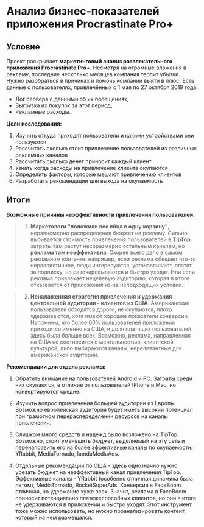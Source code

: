 # Анализ бизнес-показателей приложения Procrastinate Pro+

## Условие

Проект раскрывает **маркетинговый анализ развлекательного приложения Procrastinate Pro+**. Несмотря на огромные вложения в рекламу, последние несколько месяцев компания терпит убытки. Нужно разобраться в причинах и помочь компании выйти в плюс. Есть данные о пользователях, привлечённых с 1 мая по 27 октября 2019 года:

- Лог сервера с данными об их посещениях,
- Выгрузка их покупок за этот период,
- Рекламные расходы.

**Цели исследования:**
1. Изучить откуда приходят пользователи и какими устройствами они пользуются
2. Рассчитать сколько стоит привлечение пользователей из различных рекламных каналов
3. Рассчитать сколько денег приносит каждый клиент
4. Узнать когда расходы на привлечение клиента окупаются
5. Определить факторы, которые мешают привлечению клиентов
6. Разработать рекомендации для выхода на окупаемость 

## Итоги

**Возможные причины неэффективности привлечения пользователей:**

> 1. **Маркетологи "положили все яйца в одну корзину"**, неравномерно распределенив бюджет на рекламу. Сильно выбивается стоимость привлечения пользователей в **TipTop**, затраты там растут несоразмерно остальным каналам, но **реклама там неэффективна**. Скорее всего дело в самом рекламном контенте: например, если реклама обещает что-то нереалистичное, люди интересуются, устанавливают, платят за подписку, но разочаровываются и быстро уходят. Или если реклама привлекает нецелевую аудиторию, которая в итоге отказвается от приложения из-за неподходящих условий.

> 2. **Неналаженная стратегия привлечения и удержания центральной аудитории - клиентов из США**. Американские пользователи обходятся дорого, не окупаются, плохо удерживаются, хотя имеют хорошие показатели конверсии. Напомним, что более 60% пользователей приложения приходится именно на США, и доля платящих пользователей здесь была больше всех. Возможно, реклама, направленная на США не соотносится с ментальностью, клиентской культурой, либо выбираются каналы, нерелевантные для американской аудитории. 

**Рекомендации для отдела рекламы:**

1. Обратить внимание на пользователей Android и PC. Затраты среди них окупаются, в отличие от пользователей IPhone и Mac, но конвертируются средне.

2. Изучить вопрос привлечения большей аудитории из Европы. Возможно европейская аудитория будет иметь высокий потенциал при грамотном перераспеределении ресурсов на каналы привлечения.  

3. Слишком много средств и надежд было возложено на TipTop. Возможно, стоит уменьшить бюджет, выделяемый на эту сеть и перенаправить его на более эффективные каналы по окупаемости: YRabbit, MediaTornado, IamdaMediaAds. 

4. Отдельные рекомендации по США - здесь однозначно нужно урезать бюджет на неэффективный канал привлечения TipTop. Эффективные каналы - YRabbit (особенно отличная динамика была летом), MediaTornado, RocketSuperAds. Конверсия в FaceBoom отличная, но удержание хуже всех. Значит, реклама в FaceBoom приносит потенциально платежеспособных клиентов, но они в итоге не удерживаются в приложении и быстро уходят. Этот инструмент тоже можно использовать, но нужно проанализировать контент, который на нем размещался.


